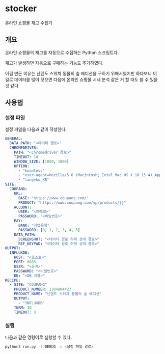 # stocker

온라인 쇼핑몰 재고 수집기

## 개요

온라인 쇼핑몰의 재고를 자동으로 수집하는 Python 스크립트다.

재고가 발생하면 자동으로 구매하는 기능도 추가하였다.

이걸 만든 이유는 닌텐도 스위치 동물의 숲 에디션을 구하기 위해서였지만 하다보니 이걸로 데이터를 많이 모으면 다음에 온라인 쇼핑몰 시세 분석 같은 거 할 때도 쓸 수 있을 것 같다.

## 사용법

### 설정 파일

설정 파일을 다음과 같이 작성한다.

```yaml
GENERAL:
  DATA_PATH: "<데이터 경로>"
  CHROMEDRIVER:
    PATH: "<chromedriver 경로>"
    TIMEOUT: 10
    WINDOW_SIZE: [1000, 1000]
    OPTION:
      - "headless"
      - "user-agent=Mozilla/5.0 (Macintosh; Intel Mac OS X 10_15_4) AppleWebKit/537.36 (KHTML, like Gecko) Chrome/81.0.4044.92 Safari/537.36"
      - "lang=ko_KR"
SITE:
  COUPANG:
    URL:
      BASE: "https://www.coupang.com/"
      PRODUCT: "https://www.coupang.com/vp/products/{}"
    ACCOUNT:
      USER: "<이메일>"
      PASSWORD: "<비밀번호>"
    PAY:
      BANK: "기업은행"
      PASSWORD: [0, 1, 2, 3, 4, 5]
    DATA_PATH:
      SCREENSHOT: "<데이터 경로 하위 상대 경로>"
      REF_KEYPAD: "<데이터 경로 하위 상대 경로>"
OUTPUT:
  INFLUXDB:
    HOST: "<호스트>"
    PORT: 8086
    USER: "<유저>"
    PASSWORD: "<비밀번호>"
    DB: "<DB 이름>"
RECIPE:
  - SITE: "COUPANG"
    PRODUCT_NUMBER: 1384804427
    PRODUCT_NAME: "닌텐도 스위치 동물의 숲 에디션"
    OUTPUT:
      - "INFLUXDB"
    TERM: 10
    TIMEOUT: 0
```

### 실행

다음과 같은 명령어로 실행할 수 있다.

```bash
python3 run.py -l DEBUG -c <설정 파일 경로>
```
